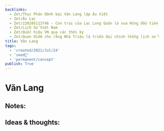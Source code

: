 ```yaml
---
backlinks:
  - Zet/Thục Phán đánh bại Văn Lang lập Âu Việt
  - Zet/Âu Lạc
  - Zet/220205113746 - Con trai của Lạc Long Quân là vua Hùng đầu tiên
  - Zet/Lịch Sử Việt Nam
  - Zet/Quốc hiệu VN qua các thời kỳ
  - Zet/Quan điểm cho rằng Nhà Triệu là triều đại chính thống lịch sử VN
title: Văn Lang
tags:
  - 'created/2021/Jul/24'
  - 'seed🥜'
  - 'permanent/concept'
publish: True
---
```

# Văn Lang

## Notes:

## Ideas & thoughts:

